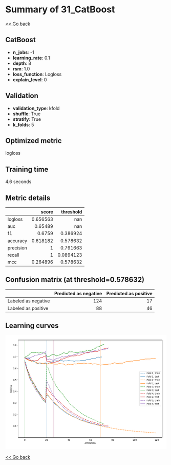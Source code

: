 # Summary of 31_CatBoost

[<< Go back](../README.md)


## CatBoost
- **n_jobs**: -1
- **learning_rate**: 0.1
- **depth**: 8
- **rsm**: 1.0
- **loss_function**: Logloss
- **explain_level**: 0

## Validation
 - **validation_type**: kfold
 - **shuffle**: True
 - **stratify**: True
 - **k_folds**: 5

## Optimized metric
logloss

## Training time

4.6 seconds

## Metric details
|           |    score |   threshold |
|:----------|---------:|------------:|
| logloss   | 0.656563 | nan         |
| auc       | 0.65489  | nan         |
| f1        | 0.6759   |   0.386924  |
| accuracy  | 0.618182 |   0.578632  |
| precision | 1        |   0.791663  |
| recall    | 1        |   0.0894123 |
| mcc       | 0.264896 |   0.578632  |


## Confusion matrix (at threshold=0.578632)
|                     |   Predicted as negative |   Predicted as positive |
|:--------------------|------------------------:|------------------------:|
| Labeled as negative |                     124 |                      17 |
| Labeled as positive |                      88 |                      46 |

## Learning curves
![Learning curves](learning_curves.png)

[<< Go back](../README.md)
